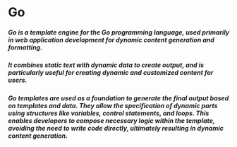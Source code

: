 # Go

##### Go is a template engine for the Go programming language, used primarily in web application development for dynamic content generation and formatting. 
##### It combines static text with dynamic data to create output, and is particularly useful for creating dynamic and customized content for users. 
##### Go templates are used as a foundation to generate the final output based on templates and data. They allow the specification of dynamic parts using structures like variables, control statements, and loops. This enables developers to compose necessary logic within the template, avoiding the need to write code directly, ultimately resulting in dynamic content generation.
